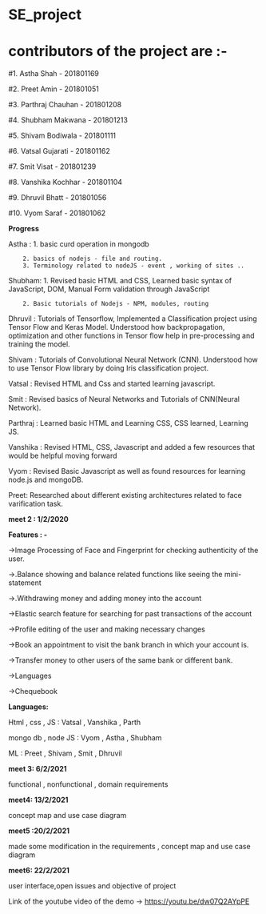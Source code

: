 # SE_project

# contributors of the project are :- 

#1. Astha Shah - 201801169

#2. Preet Amin - 201801051

#3. Parthraj Chauhan - 201801208

#4. Shubham Makwana - 201801213

#5. Shivam Bodiwala - 201801111

#6. Vatsal Gujarati - 201801162

#7. Smit Visat - 201801239

#8. Vanshika Kochhar - 201801104

#9. Dhruvil Bhatt - 201801056

#10. Vyom Saraf - 201801062


**Progress** 

 Astha : 1. basic curd operation in mongodb
 
        2. basics of nodejs - file and routing.
        3. Terminology related to nodeJS - event , working of sites ..
 
 Shubham: 1. Revised basic HTML and CSS, Learned basic syntax of JavaScript, DOM, Manual Form validation through JavaScript
        
        2. Basic tutorials of Nodejs - NPM, modules, routing
 
 Dhruvil : Tutorials of Tensorflow, Implemented a Classification project using Tensor Flow and Keras Model. Understood how backpropagation, optimization and other functions in Tensor flow help in pre-processing and training the model. 
 
 Shivam : Tutorials of Convolutional Neural Network (CNN). Understood how to use Tensor Flow library by doing Iris classification project.
 
 Vatsal : Revised HTML and Css and started learning javascript.
 
 Smit : Revised basics of Neural Networks and Tutorials of CNN(Neural Network).
 
 Parthraj : Learned basic HTML and Learning CSS, CSS learned, Learning JS.
 
 Vanshika : Revised HTML, CSS, Javascript and added a few resources that would be helpful moving forward
 
 Vyom : Revised Basic Javascript as well as found resources for learning node.js and mongoDB.
 
 Preet: Researched about different existing architectures related to face varification task.
 
 

**meet 2 : 1/2/2020**

**Features : -**

->Image Processing of Face and Fingerprint for checking authenticity of the user.

->.Balance showing and balance related functions like seeing the mini-statement

->.Withdrawing money and adding money into the account

->Elastic search feature for searching for past transactions of the account

->Profile editing of the user and making necessary changes

->Book an appointment to visit the bank branch in which your account is.

->Transfer money to other users of the same bank or different bank.

->Languages

->Chequebook 

**Languages:**

Html , css , JS : Vatsal , Vanshika , Parth 

mongo db , node JS : Vyom  , Astha , Shubham

ML : Preet , Shivam , Smit , Dhruvil

**meet 3: 6/2/2021**

functional , nonfunctional , domain requirements

**meet4: 13/2/2021**

concept map and use case diagram

**meet5 :20/2/2021**

made some modification in the requirements , concept map and use case diagram

**meet6: 22/2/2021**

user interface,open issues and objective of project


Link of the youtube video of the demo -> https://youtu.be/dw07Q2AYpPE

